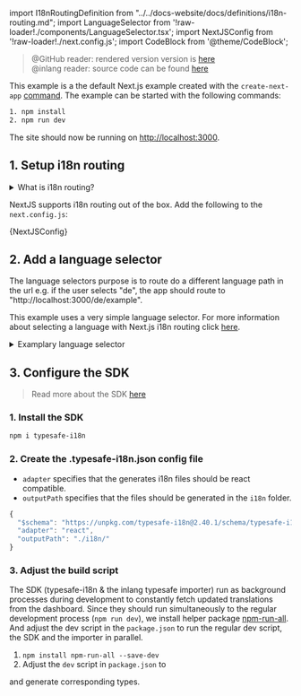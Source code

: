import I18nRoutingDefinition from "../../docs-website/docs/definitions/i18n-routing.md";
import LanguageSelector from '!raw-loader!./components/LanguageSelector.tsx';
import NextJSConfig from '!raw-loader!./next.config.js';
import CodeBlock from '@theme/CodeBlock';

> @GitHub reader: rendered version version is [here](https://docs.inlang.dev/getting-started/next-js)  
> @inlang reader: source code can be found [here](https://github.com/inlang/inlang/tree/main/examples/next-js)

This example is a the default Next.js example created with the `create-next-app` [command](https://github.com/vercel/next.js/tree/canary/packages/create-next-app). The example can be started with the following commands:

```bash
1. npm install
2. npm run dev
```

The site should now be running on [http://localhost:3000](http://localhost:3000).

## 1. Setup i18n routing

<details>
  <summary>What is i18n routing?</summary>
  <I18nRoutingDefinition />
</details>

NextJS supports i18n routing out of the box. Add the following to the `next.config.js`:

<CodeBlock title="/next.config.js" className="language-js">
{NextJSConfig}
</CodeBlock>

## 2. Add a language selector

The language selectors purpose is to route do a different language path in the url e.g. if the user selects
"de", the app should route to "http://localhost:3000/de/example".

This example uses a very simple language selector. For more information about
selecting a language with Next.js i18n routing click [here](https://nextjs.org/docs/advanced-features/i18n-routing).

<details>
  <summary>Examplary language selector</summary>
  <CodeBlock className="language-jsx" title="/components/LanguageSelector.tsx">{LanguageSelector}</CodeBlock>
</details>

## 3. Configure the SDK

> Read more about the SDK [here](/overview/sdk)

### 1. Install the SDK

```bash
npm i typesafe-i18n
```

### 2. Create the .typesafe-i18n.json config file

- `adapter` specifies that the generates i18n files should be react compatible.
- `outputPath` specifies that the files should be generated in the `i18n` folder.

```js title="/.typesafe-i18n.json"
{
  "$schema": "https://unpkg.com/typesafe-i18n@2.40.1/schema/typesafe-i18n.json",
  "adapter": "react",
  "outputPath": "./i18n/"
}
```

### 3. Adjust the build script

The SDK (typesafe-i18n & the inlang typesafe importer) run as background processes during development to constantly fetch updated translations from the dashboard. Since they should run simultaneously to the regular development process (`npm run dev`), we install 
helper package [npm-run-all](https://www.npmjs.com/package/npm-run-all). And adjust the dev script in the `package.json` to 
run the regular dev script, the SDK and the importer in parallel.

1. `npm install npm-run-all --save-dev`
2. Adjust the `dev` script in `package.json` to


and generate corresponding types.


